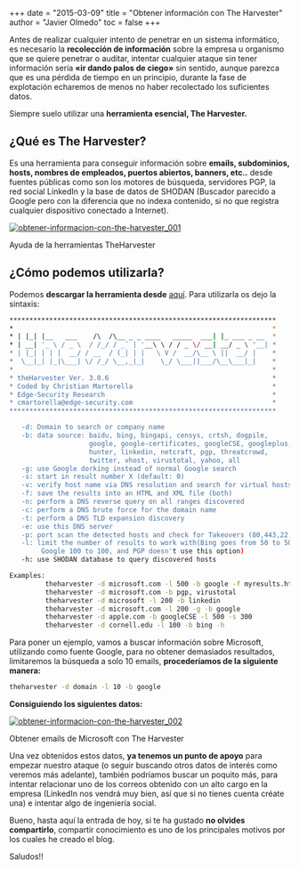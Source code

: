 +++
date = "2015-03-09"
title = "Obtener información con The Harvester"
author = "Javier Olmedo"
toc = false
+++

Antes de realizar cualquier intento de penetrar en un sistema informático, es necesario la **recolección de información** sobre la empresa u organismo que se quiere penetrar o auditar, intentar cualquier ataque sin tener información sería **«ir dando palos de ciego»** sin sentido, aunque parezca que es una pérdida de tiempo en un principio, durante la fase de explotación echaremos de menos no haber recolectado los suficientes datos.

Siempre suelo utilizar una **herramienta esencial, The Harvester.**

## ¿Qué es The Harvester?

Es una herramienta para conseguir información sobre **emails, subdominios, hosts, nombres de empleados, puertos abiertos, banners, etc..** desde fuentes públicas como son los motores de búsqueda, servidores PGP, la red social LinkedIn y la base de datos de SHODAN (Buscador parecido a Google pero con la diferencia que no indexa contenido, si no que registra cualquier dispositivo conectado a Internet).

[![obtener-informacion-con-the-harvester_001](/images/obtener-informacion-con-the-harvester/obtener-informacion-con-the-harvester_001.png)](/images/obtener-informacion-con-the-harvester/obtener-informacion-con-the-harvester_001.png)

Ayuda de la herramientas TheHarvester

## ¿Cómo podemos utilizarla?

Podemos **descargar la herramienta desde** [aquí](https://github.com/laramies/theHarvester). Para utilizarla os dejo la sintaxis:

```bash
*******************************************************************
*                                                                 *
* | |_| |__   ___    /\  /\__ _ _ ____   _____  ___| |_ ___ _ __  *
* | __| '_ \ / _ \  / /_/ / _` | '__\ \ / / _ \/ __| __/ _ \ '__| *
* | |_| | | |  __/ / __  / (_| | |   \ V /  __/\__ \ ||  __/ |    *
*  \__|_| |_|\___| \/ /_/ \__,_|_|    \_/ \___||___/\__\___|_|    *
*                                                                 *
* theHarvester Ver. 3.0.6                                         *
* Coded by Christian Martorella                                   *
* Edge-Security Research                                          *
* cmartorella@edge-security.com                                   *
*******************************************************************

   -d: Domain to search or company name
   -b: data source: baidu, bing, bingapi, censys, crtsh, dogpile,
                    google, google-certificates, googleCSE, googleplus, google-profiles,
                    hunter, linkedin, netcraft, pgp, threatcrowd,
                    twitter, vhost, virustotal, yahoo, all
   -g: use Google dorking instead of normal Google search
   -s: start in result number X (default: 0)
   -v: verify host name via DNS resolution and search for virtual hosts
   -f: save the results into an HTML and XML file (both)
   -n: perform a DNS reverse query on all ranges discovered
   -c: perform a DNS brute force for the domain name
   -t: perform a DNS TLD expansion discovery
   -e: use this DNS server
   -p: port scan the detected hosts and check for Takeovers (80,443,22,21,8080)
   -l: limit the number of results to work with(Bing goes from 50 to 50 results,
        Google 100 to 100, and PGP doesn't use this option)
   -h: use SHODAN database to query discovered hosts

Examples:
         theharvester -d microsoft.com -l 500 -b google -f myresults.html
         theharvester -d microsoft.com -b pgp, virustotal
         theharvester -d microsoft -l 200 -b linkedin
         theharvester -d microsoft.com -l 200 -g -b google
         theharvester -d apple.com -b googleCSE -l 500 -s 300
         theharvester -d cornell.edu -l 100 -b bing -h
```

Para poner un ejemplo, vamos a buscar información sobre Microsoft, utilizando como fuente Google, para no obtener demasiados resultados, limitaremos la búsqueda a solo 10 emails, **procederíamos de la siguiente manera:**

```bash
theharvester -d domain -l 10 -b google
```

**Consiguiendo los siguientes datos:**

[![obtener-informacion-con-the-harvester_002](/images/obtener-informacion-con-the-harvester/obtener-informacion-con-the-harvester_002.png)](/images/obtener-informacion-con-the-harvester/obtener-informacion-con-the-harvester_002.png)

Obtener emails de Microsoft con The Harvester

Una vez obtenidos estos datos, **ya tenemos un punto de apoyo** para empezar nuestro ataque (o seguir buscando otros datos de interés como veremos más adelante), también podríamos buscar un poquito más, para intentar relacionar uno de los correos obtenido con un alto cargo en la empresa (LinkedIn nos vendrá muy bien, así que si no tienes cuenta créate una) e intentar algo de ingeniería social.

Bueno, hasta aquí la entrada de hoy, si te ha gustado **no olvides compartirlo**, compartir conocimiento es uno de los principales motivos por los cuales he creado el blog.

Saludos!!